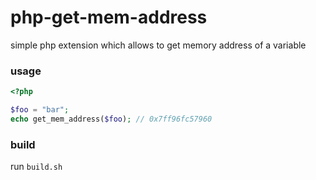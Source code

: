 # php-get-mem-address

simple php extension which allows to get memory address of a variable

### usage
```php
<?php

$foo = "bar";
echo get_mem_address($foo); // 0x7ff96fc57960
```

### build
run `build.sh`
